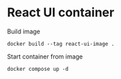 React UI container
============================

Build image
```
docker build --tag react-ui-image .
```

Start container from image
```
docker compose up -d
```